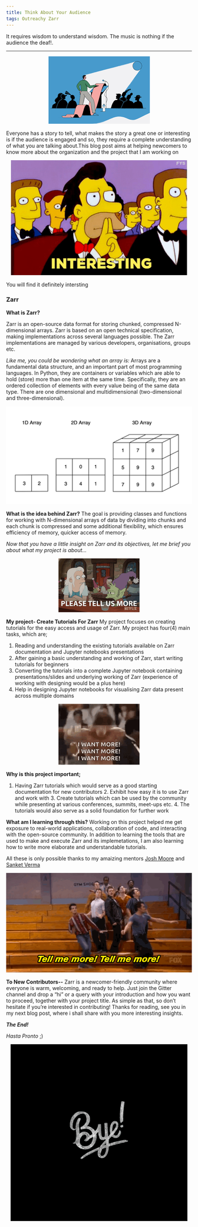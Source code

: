 ```yaml
---
title: Think About Your Audience
tags: Outreachy Zarr
---
```


It requires wisdom to understand wisdom. The music is nothing if the audience the deaf!.

<!--more-->
---
<p align="center"><img src="/audience.png"> </p>

Everyone has a story to tell, what makes the story a great one or interesting is if the audience is engaged and so, they require a complete understanding of what you are talking about.This blog post aims at helping newcomers to know more about the organization and the project that I am working on

<p align="center"><img src="/Interesting.gif"> </p> You will find it definitely intersting


### Zarr

**What is Zarr?**

Zarr is an open-source data format for storing chunked, compressed N-dimensional arrays. Zarr is based on an open technical specification, making implementations across several languages possible. The Zarr implementations are managed by various developers, organisations, groups etc.

*Like me, you could be wondering what an array is:*
Arrays are a fundamental data structure, and an important part of most programming languages. In Python, they are containers or variables which are able to hold (store) more than one item at the same time. Specifically, they are an ordered collection of elements with every value being of the same data type.
There are one dimensional and multidimensional (two-dimensional and three-dimensional). 

<p align="center"><img src="/Array-type.png"> </p>

**What is the idea behind Zarr?**
The goal is providing classes and functions for working with N-dimensional arrays of data by dividing into chunks and each chunk is compressed and some additional flexibility, which ensures efficiency of  memory, quicker access of memory.

*Now that you have a little insight on Zarr and its objectives, let me brief you about what my project is about...*

<p align="center"><img src="/Tell-us.gif"> </p>

**My project- Create Tutorials For Zarr**
My project focuses on creating tutorials for the easy access and usage of Zarr. My project has four(4) main tasks, which are;

   1. Reading and understanding the existing tutorials available on Zarr documentation and Jupyter notebooks presentations
   2. After gaining a basic understanding and working of Zarr, start writing tutorials for beginners
   3. Converting the tutorials into a complete Jupyter notebook containing presentations/slides and underlying working of Zarr (experience of working with designing would be a plus here)
   4. Help in designing Jupyter notebooks for visualising Zarr data present across multiple domains

<p align="center"><img src="/freak-out.gif"> </p>

**Why is this project important;**
   1. Having Zarr tutorials which would serve as a good starting documentation for new contributors
    2. Exhibit how easy it is to use Zarr and work with
    3. Create tutorials which can be used by the community while presenting at various conferences, summits, meet-ups etc.
    4. The tutorials would also serve as a solid foundation for further work

**What am I learning through this?**
Working on this project helped me get exposure to real-world applications, collaboration of code, and interacting with the open-source community. In addition to learning the tools that are used to make and execute Zarr and its implemetations, I am also learning how to write more elaborate and understandable tutorials.
 
 All these is only possible thanks to my amaizing mentors [Josh Moore](https://github.com/joshmoore) and [Sanket Verma](https://github.com/MSanKeys963)

<p align="center"><img src="/more-more.gif"> </p>

**To New Contributors--**
Zarr is a newcomer-friendly community where everyone is warm, welcoming, and ready to help. Just join the Gitter channel and drop a “hi” or a query with your introduction and how you want to proceed, together with your project title. As simple as that, so don’t hesitate if you’re interested in contributing! Thanks for reading, see you in my next blog post, where i shall share with you more interesting insights. 

***The End!***

*Hasta Pronto* ;)

<p align="center"><img src="/goodbye.gif"> </p>


